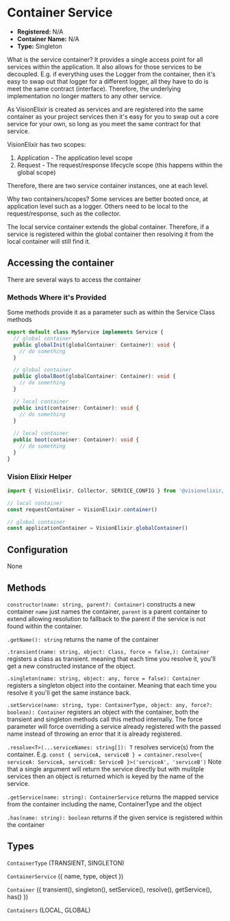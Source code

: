 # Container Service

- **Registered:** N/A
- **Container Name:** N/A
- **Type:** Singleton

What is the service container? It provides a single access point for all services within the application. It also allows 
for those services to be decoupled. E.g. if everything uses the Logger from the container, then it's easy to swap out that
logger for a different logger, all they have to do is meet the same contract (interface). Therefore, the underlying
implementation no longer matters to any other service.

As VisionElixir is created as services and are registered into the same container as your project services then it's easy
for you to swap out a core service for your own, so long as you meet the same contract for that service.

VisionElixir has two scopes:
1. Application - The application level scope
2. Request - The request/response lifecycle scope (this happens within the global scope)

Therefore, there are two service container instances, one at each level.

Why two containers/scopes? Some services are better booted once, at application level such as a logger. Others need to
be local to the request/response, such as the collector.

The local service container extends the global container. Therefore, if a service is registered within the global
container then resolving it from the local container will still find it.

## Accessing the container

There are several ways to access the container

### Methods Where it's Provided

Some methods provide it as a parameter such as within the Service Class methods

```typescript
export default class MyService implements Service {
  // global container
  public globalInit(globalContainer: Container): void {
    // do something
  }

  // global container
  public globalBoot(globalContainer: Container): void {
    // do something
  }

  // local container
  public init(container: Container): void {
    // do something
  }
  
  // local container
  public boot(container: Container): void {
    // do something
  }
}
```

### Vision Elixir Helper

```typescript
import { VisionElixir, Collector, SERVICE_CONFIG } from '@visionelixir/framework'

// local container
const requestContainer = VisionElixir.container()

// global container
const applicationContainer = VisionElixir.globalContainer()
```

## Configuration

None

## Methods

`constructor(name: string, parent?: Container)` constructs a new container
`name` just names the container, `parent` is a parent container to extend allowing resolution to fallback to the parent
if the service is not found within the container.

`.getName(): string` returns the name of the container

`.transient(name: string, object: Class, force = false,): Container` registers a class as transient.
meaning that each time you resolve it, you'll get a new constructed instance of the object.

`.singleton(name: string, object: any, force = false): Container` registers a singleton object into
the container. Meaning that each time you resolve it you'll get the same instance back.

`.setService(name: string, type: ContainerType, object: any, force?: boolean): Container` registers an object with the
container, both the transient and singleton methods call this method internally. The force parameter will force overriding
a service already registered with the passed name instead of throwing an error that it is already registered.

`.resolve<T>(...serviceNames: string[]): T` resolves service(s) from the container. E.g. `const { serviceA, serviceB } = container.resolve<{ serviceA: ServiceA, serviceB: ServiceB }>('serviceA', 'serviceB')`
Note that a single argument will return the service directly but with mulitple services then an object is returned which
is keyed by the name of the service.

`.getService(name: string): ContainerService` returns the mapped service from the container including the name, ContainerType and the object

`.has(name: string): boolean` returns if the given service is registered within the container

## Types

`ContainerType` (TRANSIENT, SINGLETON)

`ContainerService` ({ name, type, object })

`Container` ({ transient(), singleton(), setService(), resolve(), getService(), has() })

`Containers` (LOCAL, GLOBAL)

